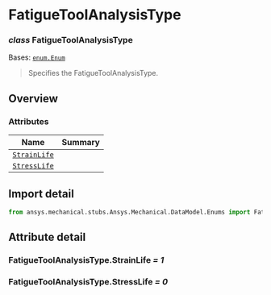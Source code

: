 <a id="fatiguetoolanalysistype"></a>

# FatigueToolAnalysisType

<a id="FatigueToolAnalysisType"></a>

### *class* FatigueToolAnalysisType

Bases: [`enum.Enum`](https://docs.python.org/3/library/enum.html#enum.Enum)

> Specifies the FatigueToolAnalysisType.

> <!-- !! processed by numpydoc !! -->

<a id="overview"></a>

## Overview

### Attributes

| Name | Summary |
|-------------------------------------------------------|----|
| [`StrainLife`](#FatigueToolAnalysisType.StrainLife)   |    |
| [`StressLife`](#FatigueToolAnalysisType.StressLife)   |    |

<a id="import-detail"></a>

## Import detail

```python
from ansys.mechanical.stubs.Ansys.Mechanical.DataModel.Enums import FatigueToolAnalysisType
```

<a id="attribute-detail"></a>

## Attribute detail

<a id="FatigueToolAnalysisType.StrainLife"></a>

### FatigueToolAnalysisType.StrainLife *= 1*

<a id="FatigueToolAnalysisType.StressLife"></a>

### FatigueToolAnalysisType.StressLife *= 0*
